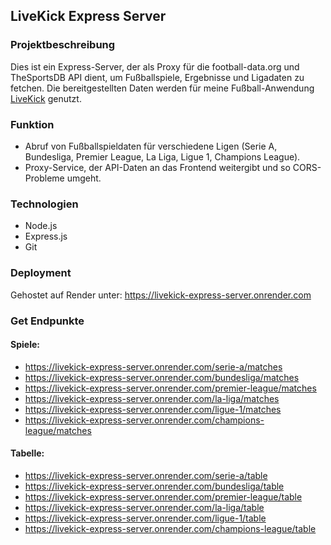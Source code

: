 ## LiveKick Express Server

### Projektbeschreibung

Dies ist ein Express-Server, der als Proxy für die football-data.org und TheSportsDB API dient, um Fußballspiele, Ergebnisse und Ligadaten zu fetchen.
Die bereitgestellten Daten werden für meine Fußball-Anwendung [LiveKick](https://github.com/ivan-555/LiveKick) genutzt.

### Funktion

- Abruf von Fußballspieldaten für verschiedene Ligen (Serie A, Bundesliga, Premier League, La Liga, Ligue 1, Champions League).
- Proxy-Service, der API-Daten an das Frontend weitergibt und so CORS-Probleme umgeht.


### Technologien

- Node.js
- Express.js
- Git

### Deployment

Gehostet auf Render unter: https://livekick-express-server.onrender.com

### Get Endpunkte

#### Spiele:

- https://livekick-express-server.onrender.com/serie-a/matches
- https://livekick-express-server.onrender.com/bundesliga/matches
- https://livekick-express-server.onrender.com/premier-league/matches
- https://livekick-express-server.onrender.com/la-liga/matches
- https://livekick-express-server.onrender.com/ligue-1/matches
- https://livekick-express-server.onrender.com/champions-league/matches

#### Tabelle:

- https://livekick-express-server.onrender.com/serie-a/table
- https://livekick-express-server.onrender.com/bundesliga/table
- https://livekick-express-server.onrender.com/premier-league/table
- https://livekick-express-server.onrender.com/la-liga/table
- https://livekick-express-server.onrender.com/ligue-1/table
- https://livekick-express-server.onrender.com/champions-league/table
